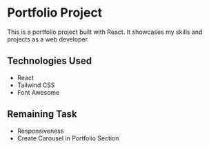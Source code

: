 # Portfolio Project

This is a portfolio project built with React. It showcases my skills and projects as a web developer.

## Technologies Used

- React
- Tailwind CSS
- Font Awesome

## Remaining Task

- Responsiveness
- Create Carousel in Portfolio Section
